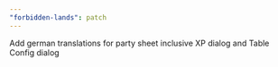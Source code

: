 ```yaml
---
"forbidden-lands": patch
---
```


Add german translations for party sheet inclusive XP dialog and Table Config dialog
